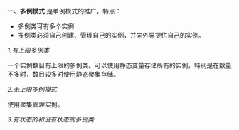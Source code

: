 **一、多例模式**
是单例模式的推广，特点：
- 多例类可有多个实例
- 多例类必须自己创建、管理自己的实例，并向外界提供自己的实例。

*1.有上限多例类*

一个实例数目有上限的多例类。可以使用静态变量存储所有的实例，特别是在数量不多时，数目较多时使用静态聚集存储。

*2.无上限多例模式*

使用聚集管理实例。

*3.有状态的和没有状态的多例类*

